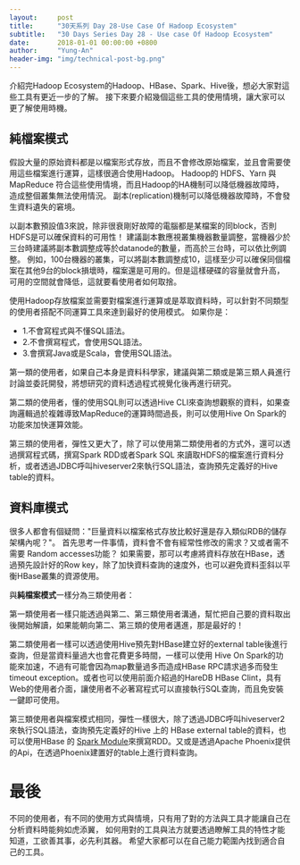 ```yaml
---
layout:     post
title:      "30天系列 Day 28-Use Case Of Hadoop Ecosystem"
subtitle:   "30 Days Series Day 28 - Use case Of Hadoop Ecosystem"
date:       2018-01-01 00:00:00 +0800
author:     "Yung-An"
header-img: "img/technical-post-bg.png"
---
```


介紹完Hadoop Ecosystem的Hadoop、HBase、Spark、Hive後，想必大家對這些工具有更近一步的了解。
接下來要介紹幾個這些工具的使用情境，讓大家可以更了解使用時機。

## 純檔案模式

假設大量的原始資料都是以檔案形式存放，而且不會修改原始檔案，並且會需要使用這些檔案進行運算，這樣很適合使用Hadoop。
Hadoop的 HDFS、Yarn 與 MapReduce 符合這些使用情境，而且Hadoop的HA機制可以降低機器故障時，造成整個叢集無法使用情況。
副本(replication)機制可以降低機器故障時，不會發生資料遺失的窘境。

以副本數預設值3來說，除非很衰剛好故障的電腦都是某檔案的同block，否則HDFS是可以確保資料的可用性！
建議副本數應視叢集機器數量調整，當機器少於三台時建議將副本數調整成等於datanode的數量，而高於三台時，可以依比例調整。
例如，100台機器的叢集，可以將副本數調整成10，這樣至少可以確保同個檔案在其他9台的block損壞時，檔案還是可用的。但是這樣硬碟的容量就會升高，可用的空間就會降低，這就要看使用者如何取捨。

使用Hadoop存放檔案並需要對檔案進行運算或是萃取資料時，可以針對不同類型的使用者搭配不同運算工具來達到最好的使用模式。
如果你是：

* 1.不會寫程式與不懂SQL語法。
* 2.不會撰寫程式，會使用SQL語法。
* 3.會撰寫Java或是Scala，會使用SQL語法。

第一類的使用者，如果自己本身是資料科學家，建議與第二類或是第三類人員進行討論並委託開發，將想研究的資料透過程式視覺化後再進行研究。

第二類的使用者，懂的使用SQL則可以透過Hive CLI來查詢想觀察的資料，如果查詢邏輯過於複雜導致MapReduce的運算時間過長，則可以使用Hive On Spark的功能來加快運算效能。

第三類的使用者，彈性又更大了，除了可以使用第二類使用者的方式外，還可以透過撰寫程式碼，撰寫Spark RDD或者Spark SQL
來讀取HDFS的檔案進行資料分析，或者透過JDBC呼叫hiveserver2來執行SQL語法，查詢預先定義好的Hive table的資料。

## 資料庫模式

很多人都會有個疑問："巨量資料以檔案格式存放比較好還是存入類似RDB的儲存架構內呢？"。
首先思考一件事情，資料會不會有經常性修改的需求？又或者需不需要 Random accesses功能？
如果需要，那可以考慮將資料存放在HBase，透過預先設計好的Row key，除了加快資料查詢的速度外，也可以避免資料歪斜以平衡HBase叢集的資源使用。

與**純檔案模式**一樣分為三類使用者：

第一類使用者一樣只能透過與第二、第三類使用者溝通，幫忙把自己要的資料取出後開始解讀，如果能朝向第二、第三類的使用者邁進，那是最好的！

第二類使用者一樣可以透過使用Hive預先對HBase建立好的external table後進行查詢，但是當資料量過大也會花費更多時間，一樣可以使用 Hive On Spark的功能來加速，不過有可能會因為map數量過多而造成HBase RPC請求過多而發生timeout exception。或者也可以使用前面介紹過的HareDB HBase Clint，具有Web的使用者介面，讓使用者不必著寫程式可以直接執行SQL查詢，而且免安裝一鍵即可使用。

第三類使用者與檔案模式相同，彈性一樣很大，除了透過JDBC呼叫hiveserver2來執行SQL語法，查詢預先定義好的Hive 上的 HBase external table的資料，也可以使用HBase 的 [Spark Module][hbase_spark]來撰寫RDD。又或是透過Apache Phoenix提供的Api，在透過Phoenix建置好的table上進行資料查詢。

# 最後

不同的使用者，有不同的使用方式與情境，只有用了對的方法與工具才能讓自己在分析資料時能夠如虎添翼，
如何用對的工具與法方就要透過瞭解工具的特性才能知道，工欲善其事，必先利其器。
希望大家都可以在自己能力範圍內找到適合自己的工具。

[hbase_spark]: https://hbase.apache.org/book.html#spark

